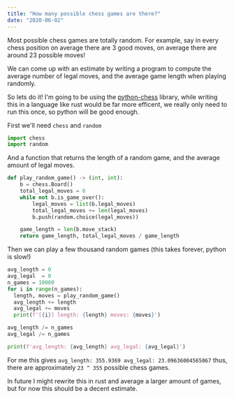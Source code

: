 ```yaml
---
title: "How many possible chess games are there?"
date: "2020-06-02"
---
```


Most possible chess games are totally random.
For example, say in every chess position on average there are 3 good moves, on average there are around 23 possible moves!

We can come up with an estimate by writing a program
to compute the average number of legal moves, and the average game length when playing randomly.

So lets do it! I'm going to be using the [python-chess](https://pypi.org/project/python-chess) library,
while writing this in a language like rust would be far more efficent, we really only need to run this once, so python will be good enough.

First we'll need `chess` and `random`
```py
import chess
import random
```

And a function that returns the length of a random game, and the average amount of legal moves.
```py
def play_random_game() -> (int, int):
    b = chess.Board()
    total_legal_moves = 0
    while not b.is_game_over():
        legal_moves = list(b.legal_moves)
        total_legal_moves += len(legal_moves)
        b.push(random.choice(legal_moves))

    game_length = len(b.move_stack)
    return game_length, total_legal_moves / game_length
```

Then we can play a few thousand random games (this takes forever, python is slow!)
```py
avg_length = 0
avg_legal  = 0
n_games = 10000
for i in range(n_games):
  length, moves = play_random_game()
  avg_length += length
  avg_legal += moves
  print(f'[{i}] length: {length} moves: {moves}')

avg_length /= n_games
avg_legal /= n_games

print(f'avg_length: {avg_length} avg_legal: {avg_legal}')
```

For me this gives `avg_length: 355.9369 avg_legal: 23.09636004565067`
thus, there are approximately `23 ^ 355` possible chess games.

In future I might rewrite this in rust and average a larger amount of games, but for now this should be a decent estimate.
